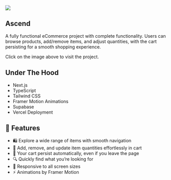 <a href="https://ascend-mu.vercel.app/">
  <img src="/public/ascend.png" src="ascend"/>
</a>

## Ascend
A fully functional eCommerce project with complete functionality. Users can browse products, add/remove items, and adjust quantities, with the cart persisting for a smooth shopping experience.

Click on the image above to visit the project.

## Under The Hood
- Next.js
- TypeScript
- Tailwind CSS
- Framer Motion Animations
- Supabase
- Vercel Deployment

## 🌟 Features
- 🛍️ Explore a wide range of items with smooth navigation
- 🛒 Add, remove, and update item quantities effortlessly in cart
- 🔄 Your cart persist automatically, even if you leave the page
- 🔍 Quickly find what you’re looking for
- 📱 Responsive to all screen sizes
- ⚡ Animations by Framer Motion 
